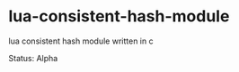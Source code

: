 lua-consistent-hash-module
==========================

lua consistent hash module written in c

Status: Alpha
